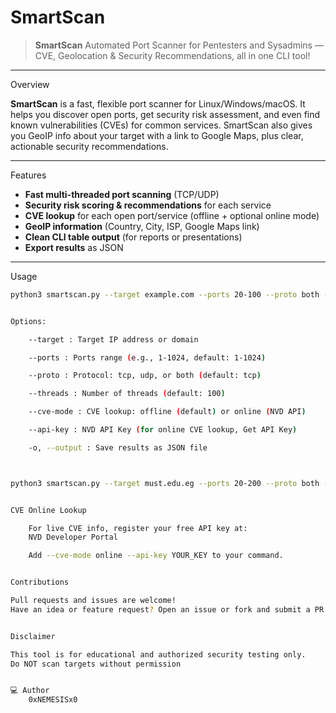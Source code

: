 # SmartScan

> **SmartScan**
> Automated Port Scanner for Pentesters and Sysadmins —
> CVE, Geolocation & Security Recommendations, all in one CLI tool!

---

Overview

**SmartScan** is a fast, flexible port scanner for Linux/Windows/macOS. 
It helps you discover open ports, get security risk assessment, and even find known vulnerabilities (CVEs) for common services.
SmartScan also gives you GeoIP info about your target with a link to Google Maps, plus clear, actionable security recommendations.

---

 Features

- **Fast multi-threaded port scanning** (TCP/UDP)
- **Security risk scoring & recommendations** for each service
- **CVE lookup** for each open port/service (offline + optional online mode)
- **GeoIP information** (Country, City, ISP, Google Maps link)
- **Clean CLI table output** (for reports or presentations)
- **Export results** as JSON

---

Usage

```bash
python3 smartscan.py --target example.com --ports 20-100 --proto both --cve-mode offline


Options:

    --target : Target IP address or domain

    --ports : Ports range (e.g., 1-1024, default: 1-1024)

    --proto : Protocol: tcp, udp, or both (default: tcp)

    --threads : Number of threads (default: 100)

    --cve-mode : CVE lookup: offline (default) or online (NVD API)

    --api-key : NVD API Key (for online CVE lookup, Get API Key)

    -o, --output : Save results as JSON file



python3 smartscan.py --target must.edu.eg --ports 20-200 --proto both --cve-mode online --api-key <YOUR_NVD_API_KEY>


CVE Online Lookup

    For live CVE info, register your free API key at:
    NVD Developer Portal

    Add --cve-mode online --api-key YOUR_KEY to your command.


Contributions

Pull requests and issues are welcome!
Have an idea or feature request? Open an issue or fork and submit a PR


Disclaimer

This tool is for educational and authorized security testing only.
Do NOT scan targets without permission


💻 Author
    0xNEMESISx0
